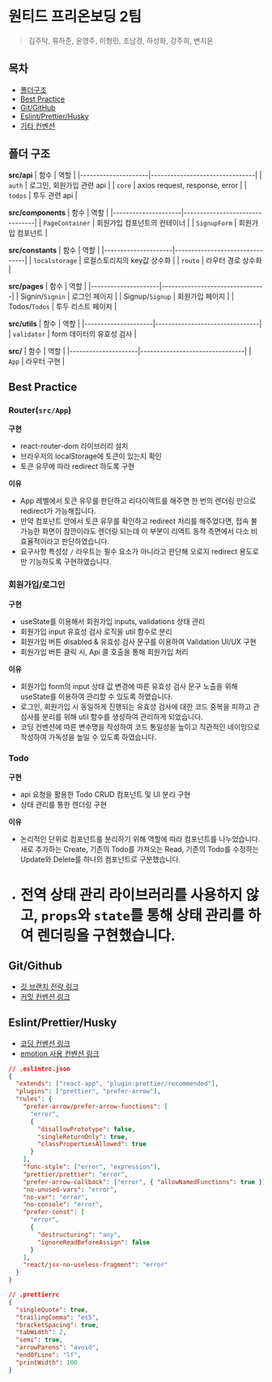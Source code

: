 # 원티드 프리온보딩 2팀

> 김주탁, 류하준, 윤영주, 이형민, 조남경, 하성화, 강주희, 변지윤

## 목차

- [폴더구조](#폴더구조)
- [Best Practice](#Best-Practice)
- [Git/GitHub](#Git/GitHub)
- [Eslint/Prettier/Husky](#Eslint/Prettier/Husky)
- [기타 컨벤션](#기타-컨벤션)

## 폴더 구조

**src/api**
| 함수 | 역할 |
|---------------------|--------------------------------|
| `auth` | 로그인, 회원가입 관련 api |
| `core` | axios request, response, error |
| `todos` | 투두 관련 api |

**src/components**
| 함수 | 역할 |
|---------------------|--------------------------------|
| `PageContainer` | 회원가입 컴포넌트의 컨테이너 |
| `SignupForm` | 회원가입 컴포넌트 |

**src/constants**
| 함수 | 역할 |
|---------------------|--------------------------------|
| `localstorage` | 로컬스토리지의 key값 상수화 |
| `route` | 라우터 경로 상수화 |

**src/pages**
| 함수 | 역할 |
|---------------------|--------------------------------|
| Signin/`Signin` | 로그인 페이지 |
| Signup/`Signup` | 회원가입 페이지 |
| Todos/`Todos` | 투두 리스트 페이지 |

**src/utils**
| 함수 | 역할 |
|---------------------|--------------------------------|
| `validator` | form 데이터의 유효성 검사 |

**src/**
| 함수 | 역할 |
|---------------------|--------------------------------|
| `App` | 라우터 구현 |

## Best Practice

### Router(`src/App`)

**구현**

- react-router-dom 라이브러리 설치
- 브라우저의 localStorage에 토큰이 있는지 확인
- 토큰 유무에 따라 redirect 하도록 구현

**이유**

- App 레벨에서 토큰 유무를 판단하고 리다이렉트를 해주면 한 번의 렌더링 만으로 redirect가 가능해집니다.
- 만약 컴포넌트 안에서 토큰 유무를 확인하고 redirect 처리를 해주었다면, 접속 불가능한 화면이 잠깐이라도 렌더링 되는데 이 부분이 리액트 동작 측면에서 다소 비효율적이라고 판단하였습니다.
- 요구사항 특성상 `/` 라우트는 필수 요소가 아니라고 판단해 오로지 redirect 용도로만 기능하도록 구현하였습니다.

### 회원가입/로그인

**구현**

- useState를 이용해서 회원가입 inputs, validations 상태 관리
- 회원가입 input 유효성 검사 로직을 util 함수로 분리
- 회원가입 버튼 disabled & 유효성 검사 문구를 이용하여 Validation UI/UX 구현
- 회원가입 버튼 클릭 시, Api 콜 호출을 통해 회원가입 처리

**이유**

- 회원가입 form의 input 상태 값 변경에 따른 유효성 검사 문구 노출을 위해 useState를 이용하여 관리할 수 있도록 하였습니다.
- 로그인, 회원가입 시 동일하게 진행되는 유효성 검사에 대한 코드 중복을 피하고 관심사를 분리를 위해 util 함수를 생성하여 관리하게 되었습니다.
- 코딩 컨벤션에 따른 변수명을 작성하여 코드 통일성을 높이고 직관적인 네이밍으로 작성하여 가독성을 높일 수 있도록 하였습니다.

### Todo

**구현**

- api 요청을 활용한 Todo CRUD 컴포넌트 및 UI 분리 구현
- 상태 관리를 통한 렌더링 구현

**이유**

- 논리적인 단위로 컴포넌트를 분리하기 위해 역할에 따라 컴포넌트를 나누었습니다. 새로 추가하는 Create, 기존의 Todo를 가져오는 Read, 기존의 Todo를 수정하는 Update와 Delete를 하나의 컴포넌트로 구분했습니다.
- # 전역 상태 관리 라이브러리를 사용하지 않고, `props`와 `state`를 통해 상태 관리를 하여 렌더링을 구현했습니다.

## Git/Github

- [깃 브랜치 전략 링크](https://github.com/wanted-pre-onboarding-fe-6th-team2/todo-list/wiki/git-branch-%EC%A0%84%EB%9E%B5)
- [커밋 컨벤션 링크](https://github.com/wanted-pre-onboarding-fe-6th-team2/todo-list/wiki/%EC%BB%A4%EB%B0%8B-%EC%BB%A8%EB%B2%A4%EC%85%98)

## Eslint/Prettier/Husky

- [코딩 컨벤션 링크](https://github.com/wanted-pre-onboarding-fe-6th-team2/todo-list/wiki/%EC%BD%94%EB%94%A9-%EC%BB%A8%EB%B2%A4%EC%85%98)
- [emotion 사용 컨벤션 링크](https://github.com/wanted-pre-onboarding-fe-6th-team2/todo-list/wiki/emotion-%EC%82%AC%EC%9A%A9-%EC%BB%A8%EB%B2%A4%EC%85%98)

```JSON
// .eslintrc.json
{
  "extends": ["react-app", "plugin:prettier/recommended"],
  "plugins": ["prettier", "prefer-arrow"],
  "rules": {
    "prefer-arrow/prefer-arrow-functions": [
      "error",
      {
        "disallowPrototype": false,
        "singleReturnOnly": true,
        "classPropertiesAllowed": true
      }
    ],
    "func-style": ["error", "expression"],
    "prettier/prettier": "error",
    "prefer-arrow-callback": ["error", { "allowNamedFunctions": true }],
    "no-unused-vars": "error",
    "no-var": "error",
    "no-console": "error",
    "prefer-const": [
      "error",
      {
        "destructuring": "any",
        "ignoreReadBeforeAssign": false
      }
    ],
    "react/jsx-no-useless-fragment": "error"
  }
}
```

```JSON
// .prettierrc
{
  "singleQuote": true,
  "trailingComma": "es5",
  "bracketSpacing": true,
  "tabWidth": 2,
  "semi": true,
  "arrowParens": "avoid",
  "endOfLine": "lf",
  "printWidth": 100
}
```
